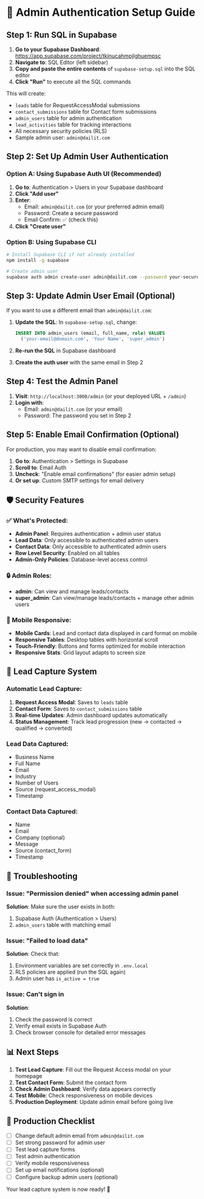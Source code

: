 # 🔐 Admin Authentication Setup Guide

## Step 1: Run SQL in Supabase

1. **Go to your Supabase Dashboard**: https://app.supabase.com/project/tkinucahmpjlghuempsc
2. **Navigate to**: SQL Editor (left sidebar)
3. **Copy and paste the entire contents** of `supabase-setup.sql` into the SQL editor
4. **Click "Run"** to execute all the SQL commands

This will create:
- `leads` table for RequestAccessModal submissions
- `contact_submissions` table for Contact form submissions  
- `admin_users` table for admin authentication
- `lead_activities` table for tracking interactions
- All necessary security policies (RLS)
- Sample admin user: `admin@dailit.com`

## Step 2: Set Up Admin User Authentication

### Option A: Using Supabase Auth UI (Recommended)

1. **Go to**: Authentication > Users in your Supabase dashboard
2. **Click "Add user"**
3. **Enter**:
   - Email: `admin@dailit.com` (or your preferred admin email)
   - Password: Create a secure password
   - Email Confirm: ✅ (check this)
4. **Click "Create user"**

### Option B: Using Supabase CLI

```bash
# Install Supabase CLI if not already installed
npm install -g supabase

# Create admin user
supabase auth admin create-user admin@dailit.com --password your-secure-password
```

## Step 3: Update Admin User Email (Optional)

If you want to use a different email than `admin@dailit.com`:

1. **Update the SQL**: In `supabase-setup.sql`, change:
   ```sql
   INSERT INTO admin_users (email, full_name, role) VALUES
     ('your-email@domain.com', 'Your Name', 'super_admin')
   ```

2. **Re-run the SQL** in Supabase dashboard

3. **Create the auth user** with the same email in Step 2

## Step 4: Test the Admin Panel

1. **Visit**: `http://localhost:3000/admin` (or your deployed URL + `/admin`)
2. **Login with**:
   - Email: `admin@dailit.com` (or your email)
   - Password: The password you set in Step 2

## Step 5: Enable Email Confirmation (Optional)

For production, you may want to disable email confirmation:

1. **Go to**: Authentication > Settings in Supabase
2. **Scroll to**: Email Auth
3. **Uncheck**: "Enable email confirmations" (for easier admin setup)
4. **Or set up**: Custom SMTP settings for email delivery

## 🛡️ Security Features

### ✅ What's Protected:
- **Admin Panel**: Requires authentication + admin user status
- **Lead Data**: Only accessible to authenticated admin users
- **Contact Data**: Only accessible to authenticated admin users
- **Row Level Security**: Enabled on all tables
- **Admin-Only Policies**: Database-level access control

### 🔒 Admin Roles:
- **admin**: Can view and manage leads/contacts
- **super_admin**: Can view/manage leads/contacts + manage other admin users

### 📱 Mobile Responsive:
- **Mobile Cards**: Lead and contact data displayed in card format on mobile
- **Responsive Tables**: Desktop tables with horizontal scroll
- **Touch-Friendly**: Buttons and forms optimized for mobile interaction
- **Responsive Stats**: Grid layout adapts to screen size

## 🚀 Lead Capture System

### Automatic Lead Capture:
1. **Request Access Modal**: Saves to `leads` table
2. **Contact Form**: Saves to `contact_submissions` table
3. **Real-time Updates**: Admin dashboard updates automatically
4. **Status Management**: Track lead progression (new → contacted → qualified → converted)

### Lead Data Captured:
- Business Name
- Full Name  
- Email
- Industry
- Number of Users
- Source (request_access_modal)
- Timestamp

### Contact Data Captured:
- Name
- Email
- Company (optional)
- Message
- Source (contact_form)
- Timestamp

## 🔧 Troubleshooting

### Issue: "Permission denied" when accessing admin panel
**Solution**: Make sure the user exists in both:
1. Supabase Auth (Authentication > Users)
2. `admin_users` table with matching email

### Issue: "Failed to load data"
**Solution**: Check that:
1. Environment variables are set correctly in `.env.local`
2. RLS policies are applied (run the SQL again)
3. Admin user has `is_active = true`

### Issue: Can't sign in
**Solution**: 
1. Check the password is correct
2. Verify email exists in Supabase Auth
3. Check browser console for detailed error messages

## 📊 Next Steps

1. **Test Lead Capture**: Fill out the Request Access modal on your homepage
2. **Test Contact Form**: Submit the contact form
3. **Check Admin Dashboard**: Verify data appears correctly
4. **Test Mobile**: Check responsiveness on mobile devices
5. **Production Deployment**: Update admin email before going live

## 🎯 Production Checklist

- [ ] Change default admin email from `admin@dailit.com`
- [ ] Set strong password for admin user
- [ ] Test lead capture forms
- [ ] Test admin authentication
- [ ] Verify mobile responsiveness
- [ ] Set up email notifications (optional)
- [ ] Configure backup admin users (optional)

Your lead capture system is now ready! 🎉 